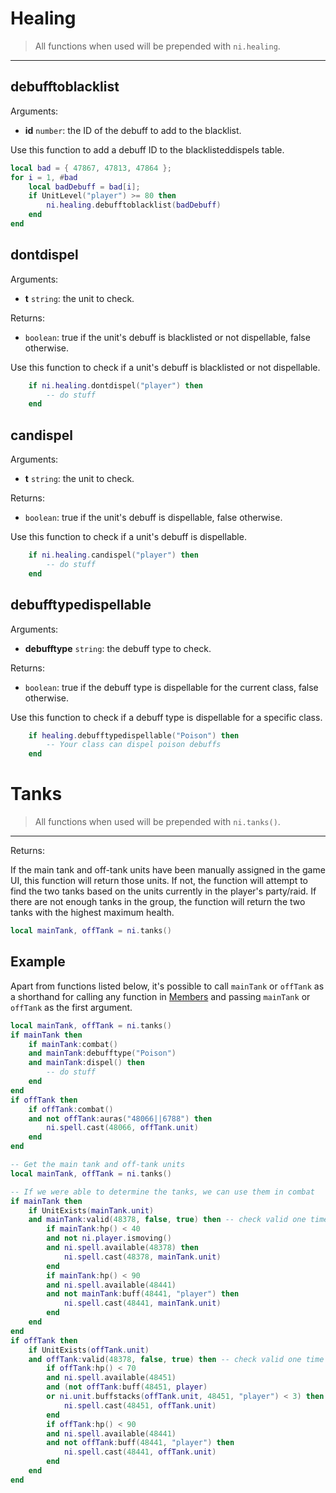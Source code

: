# Healing

> All functions when used will be prepended with `ni.healing`.

---

## debufftoblacklist

Arguments:

- **id** `number`: the ID of the debuff to add to the blacklist.

Use this function to add a debuff ID to the blacklisteddispels table.

```lua
local bad = { 47867, 47813, 47864 };
for i = 1, #bad
	local badDebuff = bad[i];
	if UnitLevel("player") >= 80 then
		ni.healing.debufftoblacklist(badDebuff)
	end
end
```

## dontdispel

Arguments:

- **t** `string`: the unit to check.

Returns:

- `boolean`: true if the unit's debuff is blacklisted or not dispellable, false otherwise.

Use this function to check if a unit's debuff is blacklisted or not dispellable.

```lua
	if ni.healing.dontdispel("player") then
		-- do stuff
	end
```

## candispel

Arguments:

- **t** `string`: the unit to check.

Returns:

- `boolean`: true if the unit's debuff is dispellable, false otherwise.

Use this function to check if a unit's debuff is dispellable.

```lua
	if ni.healing.candispel("player") then
		-- do stuff
	end
```

## debufftypedispellable

Arguments:

- **debufftype** `string`: the debuff type to check.

Returns:

- `boolean`: true if the debuff type is dispellable for the current class, false otherwise.

Use this function to check if a debuff type is dispellable for a specific class.

```lua
	if healing.debufftypedispellable("Poison") then
		-- Your class can dispel poison debuffs
	end
```

# Tanks

> All functions when used will be prepended with `ni.tanks()`.

---

Returns:

If the main tank and off-tank units have been manually assigned in the game UI, this function will return those units. If not, the function will attempt to find the two tanks based on the units currently in the player's party/raid. If there are not enough tanks in the group, the function will return the two tanks with the highest maximum health.

```lua
local mainTank, offTank = ni.tanks()
```


## Example

Apart from functions listed below, it's possible to call `mainTank` or `offTank` as a shorthand for calling any function in [Members](api/members.md) and passing `mainTank` or `offTank` as the first argument.

```lua
local mainTank, offTank = ni.tanks()
if mainTank then
	if mainTank:combat()
	and mainTank:debufftype("Poison")
	and mainTank:dispel() then
		-- do stuff
	end
end
if offTank then
	if offTank:combat()
	and not offTank:auras("48066||6788") then
		ni.spell.cast(48066, offTank.unit)
	end
end
```

```lua
-- Get the main tank and off-tank units
local mainTank, offTank = ni.tanks()

-- If we were able to determine the tanks, we can use them in combat
if mainTank then
	if UnitExists(mainTank.unit)
	and mainTank:valid(48378, false, true) then -- check valid one time for all healing spells
		if mainTank:hp() < 40
		and not ni.player.ismoving()
		and ni.spell.available(48378) then
			ni.spell.cast(48378, mainTank.unit)
		end			
		if mainTank:hp() < 90 
		and ni.spell.available(48441)
		and not mainTank:buff(48441, "player") then
			ni.spell.cast(48441, mainTank.unit)
		end	
	end
end
if offTank then
	if UnitExists(offTank.unit)
	and offTank:valid(48378, false, true) then -- check valid one time for all healing spells
		if offTank:hp() < 70
		and ni.spell.available(48451) 
		and (not offTank:buff(48451, player) 
		or ni.unit.buffstacks(offTank.unit, 48451, "player") < 3) then
			ni.spell.cast(48451, offTank.unit)
		end			
		if offTank:hp() < 90 
		and ni.spell.available(48441)
		and not offTank:buff(48441, "player") then
			ni.spell.cast(48441, offTank.unit)
		end	
	end
end
```